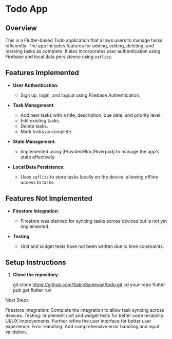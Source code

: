 # Todo App

## Overview

This is a Flutter-based Todo application that allows users to manage tasks efficiently. The app includes features for adding, editing, deleting, and marking tasks as complete. It also incorporates user authentication using Firebase and local data persistence using `sqflite`.

## Features Implemented

- **User Authentication**:
  - Sign up, login, and logout using Firebase Authentication.
  
- **Task Management**:
  - Add new tasks with a title, description, due date, and priority level.
  - Edit existing tasks.
  - Delete tasks.
  - Mark tasks as complete.

- **State Management**:
  - Implemented using [Provider/Bloc/Riverpod] to manage the app's state effectively.

- **Local Data Persistence**:
  - Uses `sqflite` to store tasks locally on the device, allowing offline access to tasks.

## Features Not Implemented

- **Firestore Integration**:
  - Firestore was planned for syncing tasks across devices but is not yet implemented.

- **Testing**:
  - Unit and widget tests have not been written due to time constraints.

## Setup Instructions

1. **Clone the repository**:

   git clone https://github.com/SabinSajeevan/todo.git
   cd your-repo
   flutter pub get
   flutter run

Next Steps

Firestore Integration: Complete the integration to allow task syncing across devices.
Testing: Implement unit and widget tests for better code reliability.
UI/UX Improvements: Further refine the user interface for better user experience.
Error Handling: Add comprehensive error handling and input validation.

